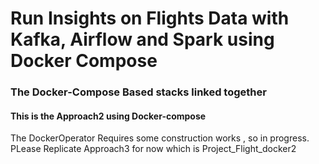 # Run Insights on Flights Data  with Kafka, Airflow and Spark using Docker Compose
### The Docker-Compose Based stacks linked together 

#### This is the Approach2 using Docker-compose 

The DockerOperator Requires some construction works , so in progress.
PLease Replicate Approach3 for now which is Project_Flight_docker2
